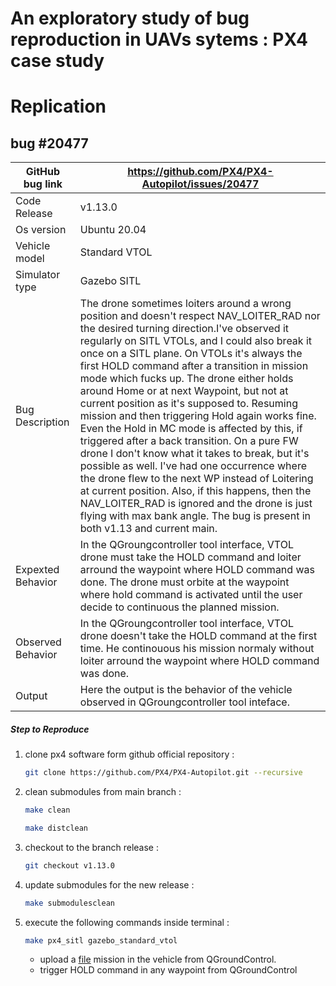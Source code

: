 # An exploratory study of bug reproduction in UAVs sytems : PX4 case study


# Replication
## bug #20477
| GitHub bug link |  https://github.com/PX4/PX4-Autopilot/issues/20477   |
|-----------------|---------------------------------------------|
| Code Release         | v1.13.0                                 |
| Os version           | Ubuntu 20.04                                      |
| Vehicle model        | Standard VTOL                                             |
| Simulator type       | Gazebo SITL                                       |
| Bug Description      | The drone sometimes loiters around a wrong position and doesn't respect NAV_LOITER_RAD nor the desired turning direction.I've observed it regularly on SITL VTOLs, and I could also break it once on a SITL plane. On VTOLs it's always the first HOLD command after a transition in mission mode which fucks up. The drone either holds around Home or at next Waypoint, but not at current position as it's supposed to. Resuming mission and then triggering Hold again works fine. Even the Hold in MC mode is affected by this, if triggered after a back transition. On a pure FW drone I don't know what it takes to break, but it's possible as well. I've had one occurrence where the drone flew to the next WP instead of Loitering at current position. Also, if this happens, then the NAV_LOITER_RAD is ignored and the drone is just flying with max bank angle. The bug is present in both v1.13 and current main.                                 |
| Expexted Behavior    | In the QGroungcontroller tool interface, VTOL drone must take the HOLD command and loiter arround the waypoint where HOLD command was done. The drone must orbite at the waypoint where hold command is activated until the user decide to continuous the planned mission.                                 |
| Observed Behavior    | In the QGroungcontroller tool interface, VTOL drone doesn't take the HOLD command at the first time. He continouous his mission normaly without loiter arround the waypoint where HOLD command was done.                                 |
| Output               | Here the output is the behavior of the vehicle observed in QGroungcontroller tool inteface.                                 |
##### Step to Reproduce


1. clone px4 software form github official repository :
    ```bash
    git clone https://github.com/PX4/PX4-Autopilot.git --recursive
    ```
2. clean submodules from main branch :
    ```bash
    make clean
    ```
    ```bash
    make distclean
    ```
3. checkout to the branch release :
    ```bash
    git checkout v1.13.0
    ```
4. update submodules for the new release :
    ```bash
    make submodulesclean
    ```
5. execute the following commands inside terminal :
    ```bash
    make px4_sitl gazebo_standard_vtol
    ```
    - upload a [file](./Zurich.FT.loiter.bug.zip) mission in the vehicle from QGroundControl.
    - trigger HOLD command in any waypoint from QGroundControl
